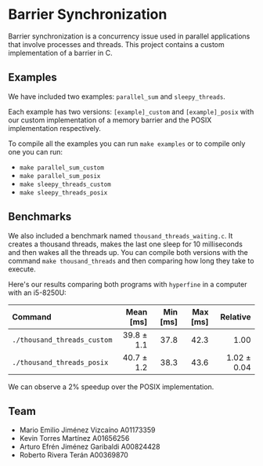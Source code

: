 # Barrier Synchronization

Barrier synchronization is a concurrency issue used in parallel applications that involve processes and threads. This project contains a custom implementation of a barrier in C.

## Examples

We have included two examples: `parallel_sum` and `sleepy_threads`.

Each example has two versions: `[example]_custom` and `[example]_posix` with our custom implementation of a memory barrier and the POSIX implementation respectively.

To compile all the examples you can run `make examples` or to compile only one you can run:

- `make parallel_sum_custom`
- `make parallel_sum_posix`
- `make sleepy_threads_custom`
- `make sleepy_threads_posix`

## Benchmarks

We also included a benchmark named `thousand_threads_waiting.c`. It creates a thousand threads, makes the last one sleep for 10 milliseconds and then wakes all the threads up. You can compile both versions with the command `make thousand_threads` and then comparing how long they take to execute.

Here's our results comparing both programs with `hyperfine` in a computer with an i5-8250U:

| Command                     |  Mean [ms] | Min [ms] | Max [ms] |    Relative |
| :-------------------------- | ---------: | -------: | -------: | ----------: |
| `./thousand_threads_custom` | 39.8 ± 1.1 |     37.8 |     42.3 |        1.00 |
| `./thousand_threads_posix`  | 40.7 ± 1.2 |     38.3 |     43.6 | 1.02 ± 0.04 |

We can observe a 2% speedup over the POSIX implementation.

## Team

- Mario Emilio Jiménez Vizcaíno A01173359
- Kevin Torres Martínez A01656256
- Arturo Efrén Jiménez Garibaldi A00824428
- Roberto Rivera Terán A00369870
